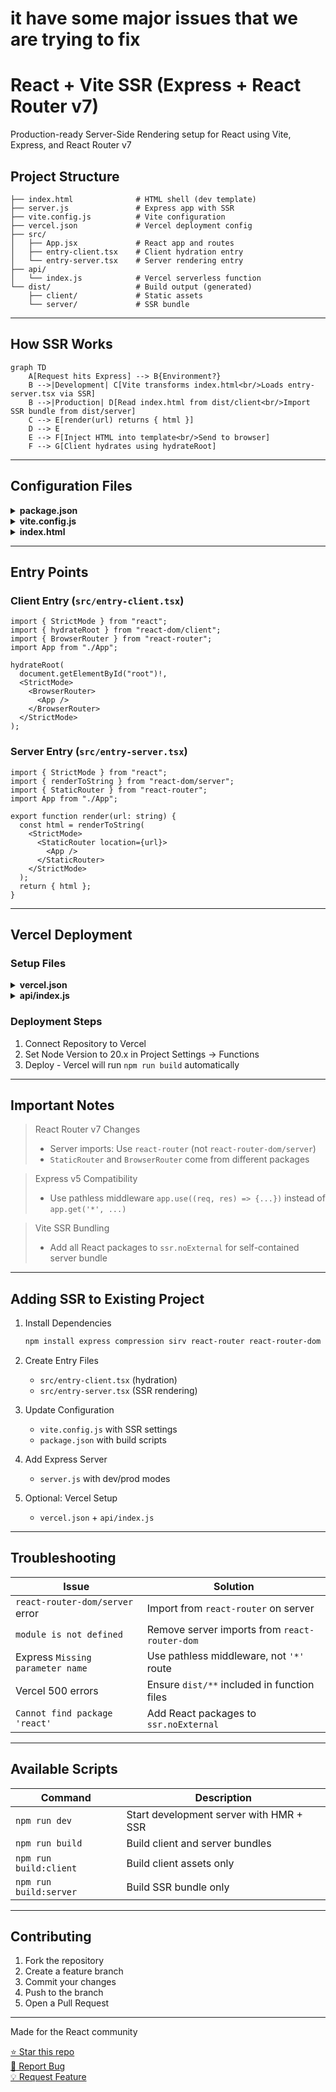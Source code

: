 # it have some major issues that we are trying to fix
# React + Vite SSR (Express + React Router v7)


Production-ready Server-Side Rendering setup for React using Vite, Express, and React Router v7



## Project Structure

```
├── index.html              # HTML shell (dev template)
├── server.js               # Express app with SSR
├── vite.config.js          # Vite configuration
├── vercel.json             # Vercel deployment config
├── src/
│   ├── App.jsx             # React app and routes
│   ├── entry-client.tsx    # Client hydration entry
│   └── entry-server.tsx    # Server rendering entry
├── api/
│   └── index.js            # Vercel serverless function
└── dist/                   # Build output (generated)
    ├── client/             # Static assets
    └── server/             # SSR bundle
```

---

## How SSR Works

```mermaid
graph TD
    A[Request hits Express] --> B{Environment?}
    B -->|Development| C[Vite transforms index.html<br/>Loads entry-server.tsx via SSR]
    B -->|Production| D[Read index.html from dist/client<br/>Import SSR bundle from dist/server]
    C --> E[render(url) returns { html }]
    D --> E
    E --> F[Inject HTML into template<br/>Send to browser]
    F --> G[Client hydrates using hydrateRoot]
```

---

## Configuration Files

<details>
<summary><strong>package.json</strong></summary>

```json
{
  "name": "react-vite-ssr",
  "private": true,
  "version": "1.0.0",
  "type": "module",
  "scripts": {
    "dev": "node server",
    "build": "npm run build:client && npm run build:server",
    "build:client": "vite build --outDir dist/client",
    "build:server": "vite build --ssr src/entry-server.tsx --outDir dist/server",
    "preview": "vite preview"
  },
  "dependencies": {
    "compression": "^1.7.4",
    "express": "^5.1.0",
    "react": "^19.1.1",
    "react-dom": "^19.1.1",
    "react-router": "^7.8.2",
    "react-router-dom": "^7.8.2",
    "sirv": "^2.0.4"
  },
  "devDependencies": {
    "@vitejs/plugin-react": "^5.0.2",
    "vite": "^7.1.5"
  }
}
```
</details>

<details>
<summary><strong>vite.config.js</strong></summary>

```js
import { defineConfig } from "vite";
import react from "@vitejs/plugin-react";

export default defineConfig({
  plugins: [react()],
  ssr: {
    // Bundle these so the SSR output is self-contained
    noExternal: ["react", "react-dom", "react-router", "react-router-dom"]
  }
});
```
</details>

<details>
<summary><strong>index.html</strong></summary>

```html
<!doctype html>
<html lang="en">
  <head>
    <meta charset="UTF-8" />
    <meta name="viewport" content="width=device-width, initial-scale=1.0" />
    <title>Vite + React SSR</title>
  </head>
  <body>
    <div id="root"><!--app-html--></div>
    <script type="module" src="/src/entry-client.tsx"></script>
  </body>
</html>
```
</details>

---

## Entry Points

### Client Entry (`src/entry-client.tsx`)
```tsx
import { StrictMode } from "react";
import { hydrateRoot } from "react-dom/client";
import { BrowserRouter } from "react-router";
import App from "./App";

hydrateRoot(
  document.getElementById("root")!,
  <StrictMode>
    <BrowserRouter>
      <App />
    </BrowserRouter>
  </StrictMode>
);
```

### Server Entry (`src/entry-server.tsx`)
```tsx
import { StrictMode } from "react";
import { renderToString } from "react-dom/server";
import { StaticRouter } from "react-router";
import App from "./App";

export function render(url: string) {
  const html = renderToString(
    <StrictMode>
      <StaticRouter location={url}>
        <App />
      </StaticRouter>
    </StrictMode>
  );
  return { html };
}
```

---

## Vercel Deployment

### Setup Files

<details>
<summary><strong>vercel.json</strong></summary>

```json
{
  "version": 2,
  "buildCommand": "npm run build",
  "routes": [
    { "src": "/(.*)", "dest": "/api/index" }
  ],
  "functions": {
    "api/**/*.js": { "includeFiles": "dist/**" }
  }
}
```
</details>

<details>
<summary><strong>api/index.js</strong></summary>

```js
export { default } from "../server.js";
```
</details>

### Deployment Steps
1. Connect Repository to Vercel
2. Set Node Version to 20.x in Project Settings → Functions
3. Deploy - Vercel will run `npm run build` automatically

---

## Important Notes

> React Router v7 Changes
> - Server imports: Use `react-router` (not `react-router-dom/server`)
> - `StaticRouter` and `BrowserRouter` come from different packages

> Express v5 Compatibility  
> - Use pathless middleware `app.use((req, res) => {...})` instead of `app.get('*', ...)`

> Vite SSR Bundling
> - Add all React packages to `ssr.noExternal` for self-contained server bundle

---

## Adding SSR to Existing Project

1. Install Dependencies
   ```bash
   npm install express compression sirv react-router react-router-dom
   ```

2. Create Entry Files
   - `src/entry-client.tsx` (hydration)
   - `src/entry-server.tsx` (SSR rendering)

3. Update Configuration
   - `vite.config.js` with SSR settings
   - `package.json` with build scripts

4. Add Express Server
   - `server.js` with dev/prod modes

5. Optional: Vercel Setup
   - `vercel.json` + `api/index.js`

---

## Troubleshooting

| Issue | Solution |
|-------|----------|
| `react-router-dom/server` error | Import from `react-router` on server |
| `module is not defined` | Remove server imports from `react-router-dom` |
| Express `Missing parameter name` | Use pathless middleware, not `'*'` route |
| Vercel 500 errors | Ensure `dist/**` included in function files |
| `Cannot find package 'react'` | Add React packages to `ssr.noExternal` |

---

## Available Scripts

| Command | Description |
|---------|-------------|
| `npm run dev` | Start development server with HMR + SSR |
| `npm run build` | Build client and server bundles |
| `npm run build:client` | Build client assets only |
| `npm run build:server` | Build SSR bundle only |

---


## Contributing

1. Fork the repository
2. Create a feature branch
3. Commit your changes
4. Push to the branch
5. Open a Pull Request

---

<div align="start">

Made for the React community <br>

[⭐ Star this repo](https://github.com/thealihamza04/react-ssr) <br>
[🐛 Report Bug](https://github.com/thealihamza04/react-ssr/issues/new?labels=bug&template=bug_report.md) <br>
[💡 Request Feature](https://github.com/thealihamza04/react-ssr/issues/new?labels=enhancement&template=feature_request.md)

</div>

